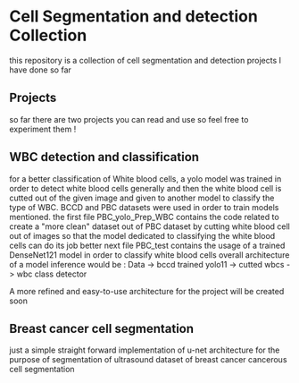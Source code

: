 # Cell Segmentation and detection Collection
this repository is a collection of cell segmentation and detection projects I have done so far
## Projects 
so far there are two projects you can read and use so feel free to experiment them !

## WBC detection and classification
for a better classification of White blood cells, a yolo model was trained in order to detect white blood cells generally and then the white blood cell is cutted out of the given image 
and given to another model to classify the type of WBC. BCCD and PBC datasets were used in order to train models mentioned.
the first file PBC_yolo_Prep_WBC contains the code related to create a "more clean" dataset out of PBC dataset by cutting white blood cell out of images so that the model dedicated to 
classifying the white blood cells can do its job better
next file PBC_test contains the usage of a trained DenseNet121 model in order to classify white blood cells
overall architecture of a model inference would be :
Data -> bccd trained yolo11 -> cutted wbcs -> wbc class detector

A more refined and easy-to-use architecture for the project will be created soon

## Breast cancer cell segmentation
just a simple straight forward implementation of u-net architecture for the purpose of segmentation of ultrasound dataset of breast cancer cancerous cell segmentation
